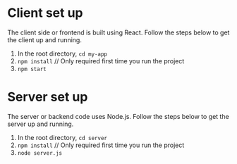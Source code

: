 # Client set up
The client side or frontend is built using React. Follow the steps below to get the client up and running.
1. In the root directory, `cd my-app`
2. `npm install` // Only required first time you run the project
3. `npm start`

# Server set up
The server or backend code uses Node.js. Follow the steps below to get the server up and running.
1. In the root directory, `cd server`
3. `npm install` // Only required first time you run the project
4. `node server.js`
